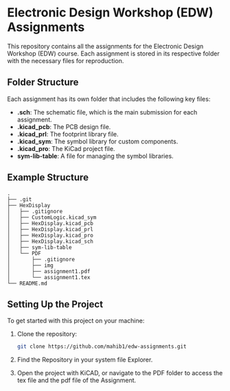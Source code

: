 # Electronic Design Workshop (EDW) Assignments

This repository contains all the assignments for the Electronic Design Workshop (EDW) course. Each assignment is stored in its respective folder with the necessary files for reproduction.

## Folder Structure

Each assignment has its own folder that includes the following key files:

- **.sch**: The schematic file, which is the main submission for each assignment.
- **.kicad_pcb**: The PCB design file.
- **.kicad_prl**: The footprint library file.
- **.kicad_sym**: The symbol library for custom components.
- **.kicad_pro**: The KiCad project file.
- **sym-lib-table**: A file for managing the symbol libraries.

## Example Structure
```
.
├── .git
├── HexDisplay
│   ├── .gitignore
│   ├── CustomLogic.kicad_sym
│   ├── HexDisplay.kicad_pcb
│   ├── HexDisplay.kicad_prl
│   ├── HexDisplay.kicad_pro
│   ├── HexDisplay.kicad_sch
│   ├── sym-lib-table
│   └── PDF
│       ├── .gitignore
│       ├── img
│       ├── assignment1.pdf
│       └── assignment1.tex
└── README.md
```
## Setting Up the Project

To get started with this project on your machine:

1. Clone the repository:
   ```bash
   git clone https://github.com/mahib1/edw-assignments.git
   ```

2. Find the Repository in your system file Explorer.
3. Open the project with KiCAD, or navigate to the PDF folder to access the tex file and the pdf file of the Assignment.
